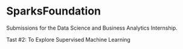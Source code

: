# SparksFoundation
Submissions for the Data Science and Business Analytics Internship.

Tast #2: To Explore Supervised Machine Learning

